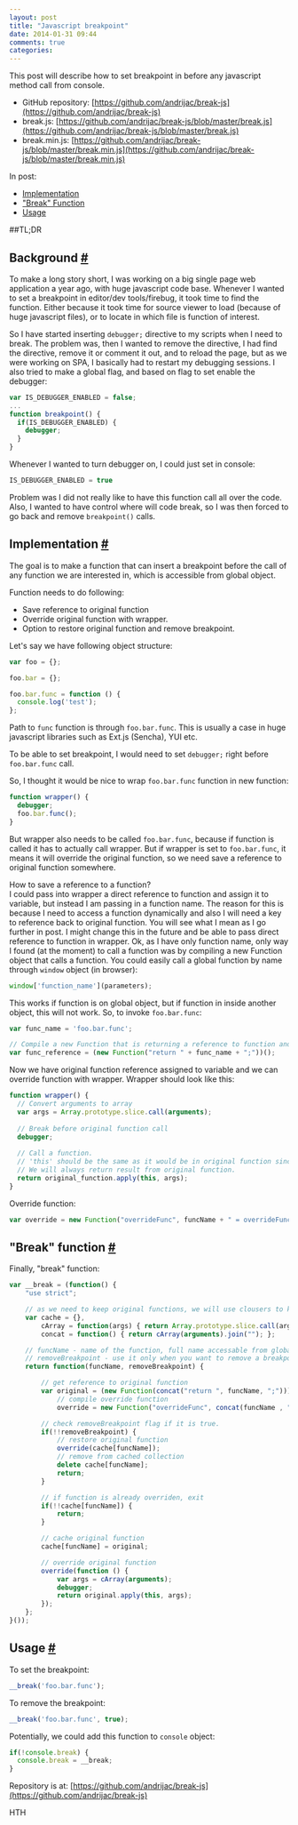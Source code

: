 ```yaml
---
layout: post
title: "Javascript breakpoint"
date: 2014-01-31 09:44
comments: true
categories: 
---
```


This post will describe how to set breakpoint in before any javascript method call from console.

- GitHub repository: [https://github.com/andrijac/break-js](https://github.com/andrijac/break-js)
- break.js: [https://github.com/andrijac/break-js/blob/master/break.js](https://github.com/andrijac/break-js/blob/master/break.js)
- break.min.js: [https://github.com/andrijac/break-js/blob/master/break.min.js](https://github.com/andrijac/break-js/blob/master/break.min.js)

In post:

- [Implementation](#implementation)
- ["Break" Function](#break)
- [Usage](#usage)

##TL;DR

Background <a name="background" href="#background" class="anchor">#</a>
-

To make a long story short, I was working on a big single page web application a year ago, with huge javascript code base. 
Whenever I wanted to set a breakpoint in editor/dev tools/firebug, it took time to find the function. 
Either because it took time for source viewer to load (because of huge javascript files), or to locate in which file is function of interest.

So I have started inserting `debugger;` directive to my scripts when I need to break. 
The problem was, then I wanted to remove the directive, I had find the directive, remove it or comment it out, and to reload the page, but as we were working on SPA, I basically had to restart my debugging sessions.
I also tried to make a global flag, and based on flag to set enable the debugger:

```javascript
var IS_DEBUGGER_ENABLED = false;
...
function breakpoint() {
  if(IS_DEBUGGER_ENABLED) {
    debugger;
  }
}
```
Whenever I wanted to turn debugger on, I could just set in console:
```javascript
IS_DEBUGGER_ENABLED = true
```

Problem was I did not really like to have this function call all over the code. 
Also, I wanted to have control where will code break, so I was then forced to go back and remove `breakpoint()` calls.

Implementation <a name="implementation" href="#implementation" class="anchor">#</a>
-
The goal is to make a function that can insert a breakpoint before the call of any function we are interested in, which is accessible from global object.

Function needs to do following:

- Save reference to original function
- Override original function with wrapper.
- Option to restore original function and remove breakpoint.

Let's say we have following object structure:
```javascript
var foo = {};

foo.bar = {};

foo.bar.func = function () {
  console.log('test');
};    
```
Path to `func` function is through `foo.bar.func`.
This is usually a case in huge javascript libraries such as Ext.js (Sencha), YUI etc.

To be able to set breakpoint, I would need to set `debugger;` right before `foo.bar.func` call.

So, I thought it would be nice to wrap `foo.bar.func` function in new function:

```javascript
function wrapper() {
  debugger;
  foo.bar.func();
}
```
But wrapper also needs to be called `foo.bar.func`, because if function is called it has to actually call wrapper.
But if wrapper is set to `foo.bar.func`, it means it will override the original function, so we need save a reference to original function somewhere.

How to save a reference to a function? <br />
I could pass into wrapper a direct reference to function and assign it to variable, but instead I am passing in a function name. The reason for this is because I need to access a function dynamically and also I will need a key to reference back to original function.
You will see what I mean as I go further in post. I might change this in the future and be able to pass direct reference to function in wrapper.
Ok, as I have only function name, only way I found (at the moment) to call a function was by compiling a new Function object that calls a function.
You could easily call a global function by name through `window` object (in browser):

```javascript
window['function_name'](parameters);
```

This works if function is on global object, but if function in inside another object, this will not work.
So, to invoke `foo.bar.func`:

```javascript
var func_name = 'foo.bar.func';

// Compile a new Function that is returning a reference to function and execute it.
var func_reference = (new Function("return " + func_name + ";"))();
```

Now we have original function reference assigned to variable and we can override function with wrapper.
Wrapper should look like this:
```javascript
function wrapper() {
  // Convert arguments to array
  var args = Array.prototype.slice.call(arguments);
  
  // Break before original function call
  debugger;
  
  // Call a function.
  // 'this' should be the same as it would be in original function since wrapper replaced original function.
  // We will always return result from original function.
  return original_function.apply(this, args);
}
```

Override function:
```javascript
var override = new Function("overrideFunc", funcName + " = overrideFunc;");
```

"Break" function <a name="break" href="#break" class="anchor">#</a>
-
Finally, "break" function:

```javascript
var __break = (function() {
	"use strict";

	// as we need to keep original functions, we will use clousers to keep a original functions here.
	var cache = {},
		cArray = function(args) { return Array.prototype.slice.call(args); },
		concat = function() { return cArray(arguments).join(""); };

	// funcName - name of the function, full name accessable from global object.
	// removeBreakpoint - use it only when you want to remove a breakpoint, set it to any truthful value.
	return function(funcName, removeBreakpoint) {

		// get reference to original function
		var original = (new Function(concat("return ", funcName, ";")))(),
			// compile override function
			override = new Function("overrideFunc", concat(funcName , " = overrideFunc;"));

		// check removeBreakpoint flag if it is true.
		if(!!removeBreakpoint) {
			// restore original function
			override(cache[funcName]);
			// remove from cached collection
			delete cache[funcName];
			return;
		}

		// if function is already overriden, exit
		if(!!cache[funcName]) {
			return;
		}

		// cache original function
		cache[funcName] = original;

		// override original function
		override(function () {
			var args = cArray(arguments);
			debugger;
			return original.apply(this, args);
		});
	};
}());
```

Usage <a name="usage" href="#usage" class="anchor">#</a>
-

To set the breakpoint:
```javascript
__break('foo.bar.func');
```
To remove the breakpoint:
```javascript
__break('foo.bar.func', true);
```

Potentially, we could add this function to `console` object:
```javascript
if(!console.break) {
  console.break = __break;
}
```

Repository is at: [https://github.com/andrijac/break-js](https://github.com/andrijac/break-js)

HTH